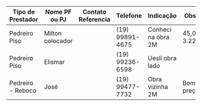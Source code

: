 | Tipo de Prestador | Nome PF ou PJ    | Contato Referencia | Telefone        | Indicação          | Observ.      |
| ----------------- | ---------------- | ------------------ | --------------- | ------------------ | ------------ |
| Pedreiro Piso     | Milton colocador |                    | (19) 99891-4675 | Conheci na obra 2M | 45,00m2 3.22 |
| Pedreiro Piso     | Elismar          |                    | (19) 99236-6598 | Uesli obra lado    |              |
| Pedreiro - Reboco | José             |                    | (19) 99477-7732 | Obra vizinha 2M    | Bom preço    |